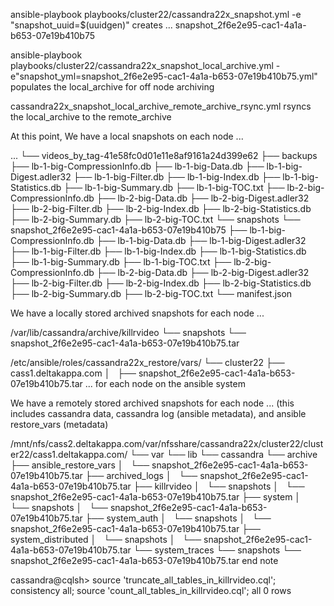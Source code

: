 ansible-playbook playbooks/cluster22/cassandra22x_snapshot.yml -e "snapshot_uuid=$(uuidgen)"
creates ... snapshot_2f6e2e95-cac1-4a1a-b653-07e19b410b75

ansible-playbook playbooks/cluster22/cassandra22x_snapshot_local_archive.yml -e"snapshot_yml=snapshot_2f6e2e95-cac1-4a1a-b653-07e19b410b75.yml"
populates the local_archive for off node archiving

cassandra22x_snapshot_local_archive_remote_archive_rsync.yml
rsyncs the local_archive to the remote_archive

At this point, 
We have a local snapshots on each node ...

...
└── videos_by_tag-41e58fc0d01e11e8af9161a24d399e62
    ├── backups
    ├── lb-1-big-CompressionInfo.db
    ├── lb-1-big-Data.db
    ├── lb-1-big-Digest.adler32
    ├── lb-1-big-Filter.db
    ├── lb-1-big-Index.db
    ├── lb-1-big-Statistics.db
    ├── lb-1-big-Summary.db
    ├── lb-1-big-TOC.txt
    ├── lb-2-big-CompressionInfo.db
    ├── lb-2-big-Data.db
    ├── lb-2-big-Digest.adler32
    ├── lb-2-big-Filter.db
    ├── lb-2-big-Index.db
    ├── lb-2-big-Statistics.db
    ├── lb-2-big-Summary.db
    ├── lb-2-big-TOC.txt
    └── snapshots
        └── snapshot_2f6e2e95-cac1-4a1a-b653-07e19b410b75
            ├── lb-1-big-CompressionInfo.db
            ├── lb-1-big-Data.db
            ├── lb-1-big-Digest.adler32
            ├── lb-1-big-Filter.db
            ├── lb-1-big-Index.db
            ├── lb-1-big-Statistics.db
            ├── lb-1-big-Summary.db
            ├── lb-1-big-TOC.txt
            ├── lb-2-big-CompressionInfo.db
            ├── lb-2-big-Data.db
            ├── lb-2-big-Digest.adler32
            ├── lb-2-big-Filter.db
            ├── lb-2-big-Index.db
            ├── lb-2-big-Statistics.db
            ├── lb-2-big-Summary.db
            ├── lb-2-big-TOC.txt
            └── manifest.json

We have a locally stored archived snapshots for each node ...

/var/lib/cassandra/archive/killrvideo
└── snapshots
    └── snapshot_2f6e2e95-cac1-4a1a-b653-07e19b410b75.tar

/etc/ansible/roles/cassandra22x_restore/vars/
└── cluster22
    ├── cass1.deltakappa.com
    │   ├── snapshot_2f6e2e95-cac1-4a1a-b653-07e19b410b75.tar
    ... for each node on the ansible system
            
We have a remotely stored archived snapshots for each node ...
(this includes cassandra data, cassandra log (ansible metadata), and ansible restore_vars (metadata)

/mnt/nfs/cass2.deltakappa.com/var/nfsshare/cassandra22x/cluster22/cluster22/cass1.deltakappa.com/
└── var
    └── lib
        └── cassandra
            └── archive
                ├── ansible_restore_vars
                │   └── snapshot_2f6e2e95-cac1-4a1a-b653-07e19b410b75.tar
                ├── archived_logs
                │   └── snapshot_2f6e2e95-cac1-4a1a-b653-07e19b410b75.tar
                ├── killrvideo
                │   └── snapshots
                │       └── snapshot_2f6e2e95-cac1-4a1a-b653-07e19b410b75.tar
                ├── system
                │   └── snapshots
                │       └── snapshot_2f6e2e95-cac1-4a1a-b653-07e19b410b75.tar
                ├── system_auth
                │   └── snapshots
                │       └── snapshot_2f6e2e95-cac1-4a1a-b653-07e19b410b75.tar
                ├── system_distributed
                │   └── snapshots
                │       └── snapshot_2f6e2e95-cac1-4a1a-b653-07e19b410b75.tar
                └── system_traces
                    └── snapshots
                        └── snapshot_2f6e2e95-cac1-4a1a-b653-07e19b410b75.tar
end note

cassandra@cqlsh> source 'truncate_all_tables_in_killrvideo.cql';
consistency all;
source 'count_all_tables_in_killrvideo.cql';
all 0 rows













































